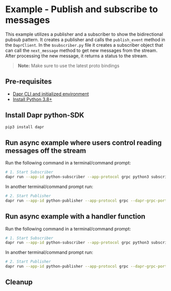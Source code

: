 # Example - Publish and subscribe to messages

This example utilizes a publisher and a subscriber to show the bidirectional pubsub pattern.
It creates a publisher and calls the `publish_event` method in the `DaprClient`.
In the s`subscriber.py` file it creates a subscriber object that can call the `next_message` method to get new messages from the stream. After processing the new message, it returns a status to the stream.


> **Note:** Make sure to use the latest proto bindings

## Pre-requisites

- [Dapr CLI and initialized environment](https://docs.dapr.io/getting-started)
- [Install Python 3.8+](https://www.python.org/downloads/)

## Install Dapr python-SDK

<!-- Our CI/CD pipeline automatically installs the correct version, so we can skip this step in the automation -->

```bash
pip3 install dapr
```

## Run async example where users control reading messages off the stream

Run the following command in a terminal/command prompt:

<!-- STEP
name: Run subscriber
expected_stdout_lines:
    - "== APP == Processing message: {'id': 1, 'message': 'hello world'} from TOPIC_A..."
    - "== APP == Processing message: {'id': 2, 'message': 'hello world'} from TOPIC_A..."
    - "== APP == Processing message: {'id': 3, 'message': 'hello world'} from TOPIC_A..."
    - "== APP == Processing message: {'id': 4, 'message': 'hello world'} from TOPIC_A..."
    - "== APP == Processing message: {'id': 5, 'message': 'hello world'} from TOPIC_A..."
    - "== APP == Closing subscription..."
output_match_mode: substring
background: true
match_order: none
sleep: 3 
-->

```bash
# 1. Start Subscriber
dapr run --app-id python-subscriber --app-protocol grpc python3 subscriber.py
```

<!-- END_STEP -->

In another terminal/command prompt run:

<!-- STEP
name: Run publisher
expected_stdout_lines:
  - "== APP == {'id': 1, 'message': 'hello world'}"
  - "== APP == {'id': 2, 'message': 'hello world'}"
  - "== APP == {'id': 3, 'message': 'hello world'}"
  - "== APP == {'id': 4, 'message': 'hello world'}"
  - "== APP == {'id': 5, 'message': 'hello world'}"
background: true
output_match_mode: substring
sleep: 15
-->

```bash
# 2. Start Publisher
dapr run --app-id python-publisher --app-protocol grpc --dapr-grpc-port=3500 --enable-app-health-check python3 publisher.py
```

<!-- END_STEP -->

## Run async example with a handler function

Run the following command in a terminal/command prompt:

<!-- STEP
name: Run subscriber
expected_stdout_lines:
    - "== APP == Processing message: {'id': 1, 'message': 'hello world'} from TOPIC_A..."
    - "== APP == Processing message: {'id': 2, 'message': 'hello world'} from TOPIC_A..."
    - "== APP == Processing message: {'id': 3, 'message': 'hello world'} from TOPIC_A..."
    - "== APP == Processing message: {'id': 4, 'message': 'hello world'} from TOPIC_A..."
    - "== APP == Processing message: {'id': 5, 'message': 'hello world'} from TOPIC_A..."
    - "== APP == Closing subscription..."
output_match_mode: substring
background: true
match_order: none
sleep: 3 
-->

```bash
# 1. Start Subscriber
dapr run --app-id python-subscriber --app-protocol grpc python3 subscriber-handler.py
```

<!-- END_STEP -->

In another terminal/command prompt run:

<!-- STEP
name: Run publisher
expected_stdout_lines:
  - "== APP == {'id': 1, 'message': 'hello world'}"
  - "== APP == {'id': 2, 'message': 'hello world'}"
  - "== APP == {'id': 3, 'message': 'hello world'}"
  - "== APP == {'id': 4, 'message': 'hello world'}"
  - "== APP == {'id': 5, 'message': 'hello world'}"
background: true
output_match_mode: substring
sleep: 15
-->

```bash
# 2. Start Publisher
dapr run --app-id python-publisher --app-protocol grpc --dapr-grpc-port=3500 --enable-app-health-check python3 publisher.py
```

<!-- END_STEP --> 


## Cleanup


